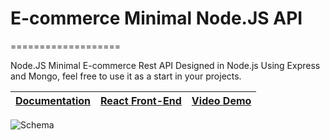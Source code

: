# E-commerce Minimal Node.JS API
===================

Node.JS Minimal E-commerce Rest API Designed in Node.js Using Express and Mongo, feel free to use it as a start in your projects.

| [Documentation](https://www.facecode.com)  |  [React Front-End](https://play.google.com/) | [Video Demo](https://www.youtube.com/channel/UCOXi18i2MtkucVo_y2VwVGA/videos)|
|----------|--------|------|

![Schema](https://zupimages.net/up/22/50/kdja.png)
